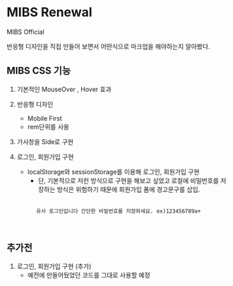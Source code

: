 # MIBS Renewal

MIBS Official

반응형 디자인을 직접 만들어 보면서 어떤식으로 마크업을 해야하는지 알아봤다.

## MIBS CSS 기능

1. 기본적인 MouseOver , Hover 효과

2. 반응형 디자인 
    * Mobile First
    * rem단위를 사용

3. 가사창을 Side로 구현

4. 로그인, 회원가입 구현
    * localStorage와 sessionStorage를 이용해 로그인, 회원가입 구현
        * 단, 기본적으로 저런 방식으로 구현을 해보고 싶었고 로컬에 비밀번호를 저장하는
        방식은 위험하기 때문에 회원가입 폼에 경고문구를 삽입.
    <pre>
    <code>
         <span id="checkPass">유사 로그인입니다 간단한 비밀번호를 지정하세요. ex)123456789a+</span>
    </code>
    </pre>

## 추가전

1. 로그인, 회원가입 구현 (추가)
    * 예전에 만들어뒀었던 코드를 그대로 사용할 예정
